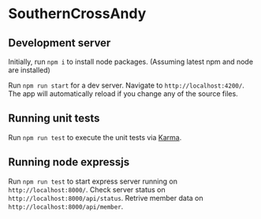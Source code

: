 # SouthernCrossAndy


## Development server

Initially, run `npm i` to install node packages. (Assuming latest npm and node are installed)

Run `npm run start` for a dev server. Navigate to `http://localhost:4200/`. The app will automatically reload if you change any of the source files.

## Running unit tests

Run `npm run test` to execute the unit tests via [Karma](https://karma-runner.github.io).

## Running node expressjs

Run `npm run test` to start express server running on `http://localhost:8000/`.
Check server status on `http://localhost:8000/api/status`.
Retrive member data on `http://localhost:8000/api/member`.